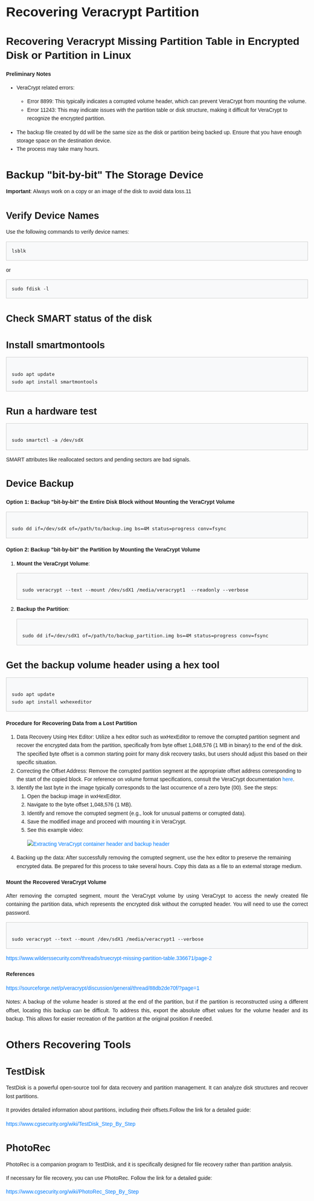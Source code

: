 <!DOCTYPE html>
<html lang="en">
<head>
  <meta charset="UTF-8">
  <meta name="viewport" content="width=device-width, initial-scale=1.0">
<title>Recovering Veracrypt Partition</title>
<style>
  /* Generic style */
  body {
       font-family: Arial, sans-serif;
       line-height: 1.6;
       margin: 1em;
       max-width: 800px;
      /* Limit screen maximum width */
       margin-left: auto;
       margin-right: auto;
  }
   h1, h2, h3, h4, h5, h6 {
       font-weight: bold;
       margin-bottom: 0.5em;
  }
   h1 {
       font-size: 2.5em;
       line-height: 1.2;
  }
   h2 {
       font-size: 2em;
       line-height: 1.3;
  }
   h3 {
       font-size: 1.8em;
       line-height: 1.4;
  }
   p {
       margin: 1em 0;
       text-align: justify;
      /* Justify text for better readability */
  }
   a {
       color: #007bff;
       text-decoration: none;
  }
   a:hover {
       text-decoration: underline;
  }
   blockquote {
       margin: 1em 0;
       padding: 0 1em;
       border-left: 3px solid #ccc;
  }
   blockquote cite {
       font-style: italic;
  }
   img {
       max-width: 100%;
       height: auto;
       display: block;
       margin: 1em 0;
  }
   pre {
       background-color: #f8f9fa;
       border: 1px solid #ccc;
       padding: 1em;
       overflow: auto;
       white-space: pre-wrap;
      /* Wrap long lines in preformatted text */
  }
   code {
       font-family: Consolas, Monaco, 'Andale Mono', monospace;
       font-size: 0.9em;
  }
  /* Tables */
   table {
       width: 100%;
       border-collapse: collapse;
       margin-bottom: 1em;
  }
   th, td {
       border: 1px solid #ccc;
       padding: 0.8em;
  }
   th {
       background-color: #f2f2f2;
  }
  /* Lists */
   ul, ol {
       margin: 1em 0;
       padding-left: 2em;
  }
  /* Miscellaneous */
   sup {
       vertical-align: super;
       font-size: smaller;
  }
   sub {
       vertical-align: sub;
       font-size: smaller;
  }
   @media screen and (max-width: 600px) {
      /* Adjustments for smaller screens */
       body {
           font-size: 16px;
          /* Decrease font size for better readability */
           line-height: 1.5;
           margin: 0.5em;
      }
       h1 {
           font-size: 2em;
      }
       h2 {
           font-size: 1.8em;
      }
       h3 {
           font-size: 1.6em;
      }
       th, td {
           padding: 0.6em;
      }
       pre {
           padding: 0.5em;
      }
  }
</style>
</head>
<body>

  <h1>Recovering Veracrypt Partition</h1>

  <h2>Recovering Veracrypt Missing Partition Table in Encrypted Disk or Partition in Linux</h2>

  <h4>Preliminary Notes</h4>
  <ul>
    <li>VeraCrypt related errors:</li>
    <ul>
      <li>Error 8899: This typically indicates a corrupted volume header, which can prevent
        VeraCrypt from mounting the volume.</li>
      <li>Error 11243: This may indicate issues with the partition table or disk structure,
        making it difficult for VeraCrypt to recognize the encrypted partition.</li>
    </ul>
    <li>The backup file created by dd will be the same size as the disk or partition
      being backed up. Ensure that you have enough storage space on the destination
      device.</li>
    <li>The process may take many hours.</li>
  </ul>

  <h2>Backup "bit-by-bit" The Storage Device</h2>

  <p><strong>Important</strong>: Always work on a copy or an image of the disk to avoid
    data loss.11</p>

  <h3>Verify Device Names</h3>

  <p>Use the following commands to verify device names:</p>
  <pre><code>lsblk</code></pre>
  <p>or</p>
  <pre><code>sudo fdisk -l</code></pre>

  <h3>Check SMART status of the disk</h3>

  <h3>Install smartmontools</h3>

<pre><code>
sudo apt update
sudo apt install smartmontools
</code></pre>

  <h3>Run a hardware test</h3>
<pre><code>
sudo smartctl -a /dev/sdX
</code></pre>

  <p>SMART attributes like reallocated sectors and pending sectors are bad signals.</p>

  <h3>Device Backup</h3>

  <h4>Option 1: Backup "bit-by-bit" the Entire Disk Block without Mounting the VeraCrypt Volume</h4>

  <pre><code>
sudo dd if=/dev/sdX of=/path/to/backup.img bs=4M status=progress conv=fsync
</code></pre>

  <h4>Option 2: Backup "bit-by-bit" the Partition by Mounting the VeraCrypt Volume</h4>

  <ol>
    <li><strong>Mount the VeraCrypt Volume</strong>:
<pre><code>
sudo veracrypt --text --mount /dev/sdX1 /media/veracrypt1  --readonly --verbose
</code></pre>
    </li>
    <li><strong>Backup the Partition</strong>:
<pre><code>
sudo dd if=/dev/sdX1 of=/path/to/backup_partition.img bs=4M status=progress conv=fsync
</code></pre>
    </li>
  </ol>

  <h3>Get the backup volume header using a hex tool</h3>

<pre><code>
sudo apt update
sudo apt install wxhexeditor
</code></pre>

  <h4>Procedure for Recovering Data from a Lost Partition</h4>

  <ol>
    <li>Data Recovery Using Hex Editor: Utilize a hex editor such as wxHexEditor to remove
      the corrupted partition segment and recover the encrypted data from the partition,
      specifically from byte offset 1,048,576 (1 MB in binary) to the end of the
      disk. The specified byte offset is a common starting point for many disk recovery
      tasks, but users should adjust this based on their specific situation.</li>
    <li>Correcting the Offset Address: Remove the corrupted partition segment at the
      appropriate offset address corresponding to the start of the copied block.
      For reference on volume format specifications, consult the VeraCrypt documentation
      <a href="https://www.veracrypt.fr/en/VeraCrypt%20Volume%20Format%20Specification.html">here</a>.</li>
    <li>Identify the last byte in the image typically corresponds to the last occurrence
      of a zero byte (00). See the steps:
      <ol>
        <li>Open the backup image in wxHexEditor.</li>
        <li>Navigate to the byte offset 1,048,576 (1 MB).</li>
        <li>Identify and remove the corrupted segment (e.g., look for unusual patterns
          or corrupted data).</li>
        <li>Save the modified image and proceed with mounting it in VeraCrypt.</li>
        <li>See this example video:
          <a href="https://www.youtube.com/watch?v=lDxCSybS8A8">
            <img src="https://markdown-videos-api.jorgenkh.no/url?url=https%3A%2F%2Fwww.youtube.com%2Fwatch%3Fv%3DlDxCSybS8A8"
            alt="Extracting VeraCrypt container header and backup header" title="Extracting VeraCrypt container header and backup header"/></a>
        </li>
      </ol>
    </li>
    <li>Backing up the data: After successfully removing the corrupted segment, use the
      hex editor to preserve the remaining encrypted data. Be prepared for this process
      to take several hours. Copy this data as a file to an external storage medium.
    </li>
  </ol>

  <h4>Mount the Recovered VeraCrypt Volume</h4>

  <p>After removing the corrupted segment, mount the VeraCrypt volume by using VeraCrypt
    to access the newly created file containing the partition data, which represents
    the encrypted disk without the corrupted header. You will need to use the correct
    password.</p>

<pre><code>
sudo veracrypt --text --mount /dev/sdX1 /media/veracrypt1 --verbose
</code></pre>

  <p><a href="https://www.wilderssecurity.com/threads/truecrypt-missing-partition-table.336671/page-2">https://www.wilderssecurity.com/threads/truecrypt-missing-partition-table.336671/page-2</a></p>

  <h4>References</h4>

  <p><a href="https://sourceforge.net/p/veracrypt/discussion/general/thread/88db2de70f/?page=1">https://sourceforge.net/p/veracrypt/discussion/general/thread/88db2de70f/?page=1</a></p>

  <p>Notes: A backup of the volume header is stored at the end of the partition, but
    if the partition is reconstructed using a different offset, locating this backup
    can be difficult. To address this, export the absolute offset values for the
    volume header and its backup. This allows for easier recreation of the partition
    at the original position if needed.</p>

  <h2>Others Recovering Tools</h2>

  <h3>TestDisk</h3>

  <p>TestDisk is a powerful open-source tool for data recovery and partition management.
    It can analyze disk structures and recover lost partitions.</p>
  <p>It provides detailed information about partitions, including their offsets.Follow
    the link for a detailed guide:</p>

  <p><a href="https://www.cgsecurity.org/wiki/TestDisk_Step_By_Step">https://www.cgsecurity.org/wiki/TestDisk_Step_By_Step</a></p>

  <h3>PhotoRec</h3>

  <p>PhotoRec is a companion program to TestDisk, and it is specifically designed for
    file recovery rather than partition analysis.</p>
  <p>If necessary for file recovery, you can use PhotoRec. Follow the link for a detailed
    guide:</p>

  <p><a href="https://www.cgsecurity.org/wiki/PhotoRec_Step_By_Step">https://www.cgsecurity.org/wiki/PhotoRec_Step_By_Step</a></p>

</body>
</html>
